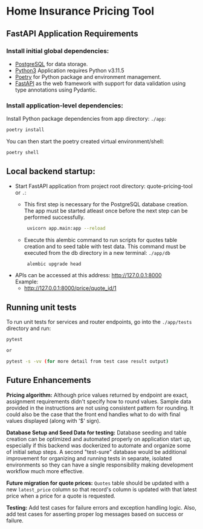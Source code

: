 # Home Insurance Pricing Tool

## FastAPI Application Requirements
### Install initial global dependencies:
* [PostgreSQL](https://www.postgresql.org/download/) for data storage.
* [Python3](https://www.python.org/downloads/) Application requires Python v3.11.5
* [Poetry](https://python-poetry.org/docs/#installation) for Python package and environment management.
* [FastAPI](https://fastapi.tiangolo.com/#installation) as the web framework with support for data validation using type annotations using Pydantic.

### Install application-level dependencies:
Install Python package dependencies from app directory: `./app`:

```bash
poetry install
```
You can then start the poetry created virtual environment/shell:

```bash
poetry shell
```


## Local backend startup:

* Start FastAPI application from project root directory: quote-pricing-tool or `.`:
    * This first step is necessary for the PostgreSQL database creation. The app must be started atleast once before the next step can be performed successfully. 

        ```bash
         uvicorn app.main:app --reload
        ```
    * Execute this alembic command to run scripts for quotes table creation and to seed table with test data. This command must be executed from the db directory in a new terminal: `./app/db`

        ```bash
         alembic upgrade head
        ```
* APIs can be accessed at this address: http://127.0.0.1:8000  
Example:
    * http://127.0.0.1:8000/price/quote_id/1

## Running unit tests
To run unit tests for services and router endpoints, go into the `./app/tests` directory and run:

```bash
pytest 

or 

pytest -s -vv (for more detail from test case result output)
```

## Future Enhancements
**Pricing algorithm:** Although price values returned by endpoint are exact, assignment requirements didn't specify how to round values. Sample data provided in the instructions are not using consistent pattern for rounding. It could also be the case that the front end handles what to do with final values displayed (along with '$' sign).  

**Database Setup and Seed Data for testing:** Database seeding and table creation can be optimized and automated properly on application start up, especially if this backend was dockerized to automate and organize some of initial setup steps. A second "test-sure" database would be additional improvement for organizing and running tests in separate, isolated environments so they can have a single responsibility making development workflow much more effective.  

**Future migration for quote prices:** `Quotes` table should be updated with a new `latest_price` column so that record's column is updated with that latest price when a price for a quote is requested.

**Testing:** Add test cases for failure errors and exception handling logic. Also, add test cases for asserting proper log messages based on success or failure.